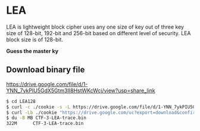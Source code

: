 # LEA
LEA is lightweight block cipher uses any one size of key out of three key size of 128-bit, 192-bit and 256-bit based on different level of security. LEA block size is of 128-bit.

**Guess the master ky**
## Download binary file

https://drive.google.com/file/d/1-YNN_7ykPIU5GdX5Gtm3II8HstWKcWcj/view?usp=share_link


```bash
$ cd LEA128
$ curl -c ./cookie -s -L https://drive.google.com/file/d/1-YNN_7ykPIU5GdX5Gtm3II8HstWKcWcj/view?usp=share_link > /dev/null
$ curl -Lb ./cookie "https://drive.google.com/uc?export=download&confirm=`awk '/download/ {print $NF}' ./cookie`&id=1-YNN_7ykPIU5GdX5Gtm3II8HstWKcWcj" -o CTF-3-LEA-trace.bin
$ du -B MB CTF-3-LEA-trace.bin 
322M      CTF-3-LEA-trace.bin
```